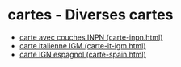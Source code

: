 # cartes - Diverses cartes

* [carte avec couches INPN (carte-inpn.html)](https://benoitdavidfr.github.io/cartes/carte-inpn.html)
* [carte italienne IGM (carte-it-igm.html)](https://benoitdavidfr.github.io/cartes/carte-it-igm.html)
* [carte IGN espagnol (carte-spain.html)](https://benoitdavidfr.github.io/cartes/carte-spain.html)
